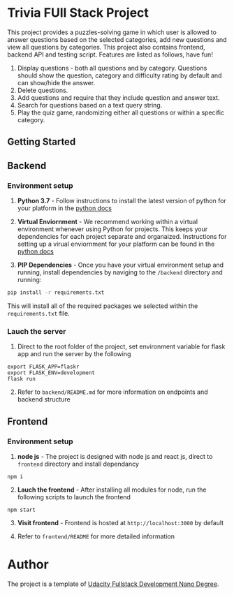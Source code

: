# Trivia FUll Stack Project
This project provides a puzzles-solving game in which user is allowed to answer questions based on the selected categories, add new questions and view all questions by categories.
This project also contains frontend, backend API and testing script. Features are listed as follows, have fun!
1. Display questions - both all questions and by category. Questions should show the question, category and difficulty rating by default and can show/hide the answer.
2. Delete questions.
3. Add questions and require that they include question and answer text.
4. Search for questions based on a text query string.
5. Play the quiz game, randomizing either all questions or within a specific category.


## Getting Started

## Backend
### Environment setup

1. **Python 3.7** - Follow instructions to install the latest version of python for your platform in the [python docs](https://docs.python.org/3/using/unix.html#getting-and-installing-the-latest-version-of-python)


2. **Virtual Enviornment** - We recommend working within a virtual environment whenever using Python for projects. This keeps your dependencies for each project separate and organaized. Instructions for setting up a virual enviornment for your platform can be found in the [python docs](https://packaging.python.org/guides/installing-using-pip-and-virtual-environments/)


3. **PIP Dependencies** - Once you have your virtual environment setup and running, install dependencies by naviging to the `/backend` directory and running:
```bash
pip install -r requirements.txt
```
This will install all of the required packages we selected within the `requirements.txt` file.

### Lauch the server

1. Direct to the root folder of the project, set environment variable for flask app and run the server by the following
```
export FLASK_APP=flaskr
export FLASK_ENV=development
flask run
```

2. Refer to ```backend/README.md``` for more information on endpoints and backend structure

## Frontend
### Environment setup
1. **node js** - The project is designed with node js and react js, direct to ```frontend``` directory and install dependancy
```
npm i
```
2. **Lauch the frontend** - After installing all modules for node, run the following scripts to launch the frontend 
```
npm start
```
3. **Visit frontend** - Frontend is hosted at ```http://localhost:3000``` by default

4. Refer to ```frontend/README``` for more detailed information


# Author
The project is a template of [Udacity Fullstack Development Nano Degree](https://www.udacity.com/course/full-stack-web-developer-nanodegree--nd0044?gclid=Cj0KCQjw5oiMBhDtARIsAJi0qk1evjd3o2g1P_fN7k7w61V1LoQb26TlotiBybLPsTh7dqdGsz8d42oaAiOpEALw_wcB&utm_campaign=12908932988_c&utm_keyword=udacity%20full%20stack_e&utm_medium=ads_r&utm_source=gsem_brand&utm_term=124509199111).